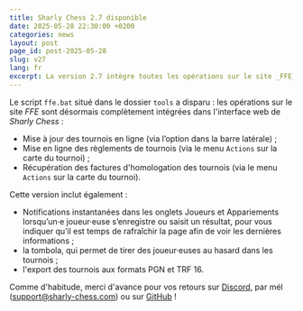 ```yaml
---
title: Sharly Chess 2.7 disponible
date: 2025-05-28 22:30:00 +0200
categories: news
layout: post
page_id: post-2025-05-28
slug: v27
lang: fr
excerpt: La version 2.7 intègre toutes les opérations sur le site _FFE_ dans l'interface web, et apporte la tombola et les exports PGN et TRF16.
---
```


Le script `ffe.bat` situé dans le dossier `tools` a disparu : les opérations sur le site _FFE_ sont désormais complètement intégrées dans l'interface web de _Sharly Chess_ :

- Mise à jour des tournois en ligne (via l’option dans la barre latérale) ;
- Mise en ligne des règlements de tournois (via le menu `Actions` sur la carte du tournoi) ;
- Récupération des factures d'homologation des tournois (via le menu `Actions` sur la carte du tournoi).

Cette version inclut également :
- Notifications instantanées dans les onglets Joueurs et Appariements lorsqu’un·e joueur·euse s’enregistre ou saisit un résultat, pour vous indiquer qu’il est temps de rafraîchir la page afin de voir les dernières informations ;
- la tombola, qui permet de tirer des joueur·euses au hasard dans les tournois ;
- l'export des tournois aux formats PGN et TRF 16.

Comme d'habitude, merci d'avance pour vos retours sur [Discord](https://discord.gg/WGG87eJzQZ), par mél ([support@sharly-chess.com](mailto:support@sharly-chess.com)) ou sur [GitHub](https://github.com/sharly-chess/sharly-chess/issues) !
